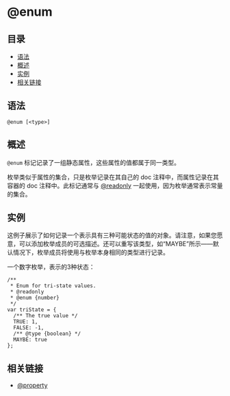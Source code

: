 # @enum

## 目录

- [语法](#语法)
- [概述](#概述)
- [实例](#实例)
- [相关链接](#相关链接)

## 语法

```
@enum [<type>]
```

## 概述

`@enum` 标记记录了一组静态属性，这些属性的值都属于同一类型。

枚举类似于属性的集合，只是枚举记录在其自己的 doc 注释中，而属性记录在其容器的 doc 注释中。此标记通常与 [@readonly](./tags-readonly.md) 一起使用，因为枚举通常表示常量的集合。

## 实例

这例子展示了如何记录一个表示具有三种可能状态的值的对象。请注意，如果您愿意，可以添加枚举成员的可选描述。还可以重写该类型，如“MAYBE”所示——默认情况下，枚举成员将使用与枚举本身相同的类型进行记录。

一个数字枚举，表示的3种状态：

```
/**
 * Enum for tri-state values.
 * @readonly
 * @enum {number}
 */
var triState = {
  /** The true value */
  TRUE: 1,
  FALSE: -1,
  /** @type {boolean} */
  MAYBE: true
};
```

## 相关链接

- [@property](./tags-property.md)

